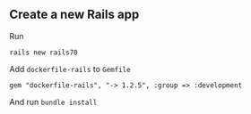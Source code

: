 ## Create a new Rails app
Run
```
rails new rails70
```
Add `dockerfile-rails` to `Gemfile`
```
gem "dockerfile-rails", "-> 1.2.5", :group => :development
```
And run `bundle install`
